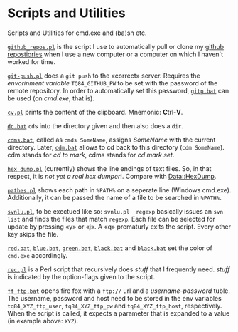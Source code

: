 # Scripts and Utilities


Scripts and Utilities for cmd.exe and (ba)sh etc.

[`github_repos.pl`](https://github.com/renenyffenegger/scripts-and-utilities/blob/master/github_repos.pl) is the script
I use to automatically pull or clone my [github repostiories](https://github.com/ReneNyffenegger?tab=repositories) when
I use a new computer or a computer on which I haven't worked for time.

[`git-push.pl`](https://github.com/renenyffenegger/scripts-and-utilities/blob/master/git-push.pl) does a `git push` to the «correct»
server. Requires the *envorinment variable* `TQ84_GITHUB_PW` to be set with the password of the remote repository. In order to
automatically set this password, [`gitp.bat`](https://github.com/renenyffenegger/scripts-and-utilities/blob/master/gitp.bat) can
be used (on *cmd.exe*, that is).

[`cv.pl`](https://github.com/renenyffenegger/scripts-and-utilities/blob/master/cv.pl) prints the content of the clipboard. Mnemonic: <b>C</b>trl-<b>V</b>.

[`dc.bat`](https://github.com/renenyffenegger/scripts-and-utilities/blob/master/dc.bat) `cd`s into the directory given and then also does a `dir`.

[`cdms.bat`](https://github.com/renenyffenegger/scripts-and-utilities/blob/master/cdms.bat), called as `cmds SomeName`, assigns *SomeName* with the current directory.
Later, [`cdm.bat`](https://github.com/renenyffenegger/scripts-and-utilities/blob/master/cdm.bat) allows to cd back to this directory (`cdm SomeName`).
cdm stands for *cd to mark*, cdms stands for *cd mark set*.

[`hex_dump.pl`](https://github.com/renenyffenegger/scripts-and-utilities/blob/master/hex_dump.pl) (currently) shows the line
endings of text files. So, in that respect, it is *not yet a real hex dumper*!. Compare with [Data::HexDump](https://github.com/ReneNyffenegger/PerlModules/tree/master/Data/HexDump).

[`pathes.pl`](https://github.com/ReneNyffenegger/scripts-and-utilities/blob/master/pathes.pl) shows each path in `%PATH%` on a seperate line (Windows cmd.exe). Additionally, it
can be passed the name of a file to be searched in `%PATH%`.

[`svnlu.pl`](https://github.com/ReneNyffenegger/scripts-and-utilities/blob/master/svnlu.pl), to be exectued like so: `svnlu.pl  regexp`  basically issues an `svn list` and finds the files that match `regexp`.
Each file can be selected for update by pressing «y» or «j». A «q» prematurly exits the script. Every
other key skips the file.

[`red.bat`](https://github.com/ReneNyffenegger/scripts-and-utilities/blob/master/red.bat), [`blue.bat`](https://github.com/ReneNyffenegger/scripts-and-utilities/blob/master/blue.bat),
[`green.bat`](https://github.com/ReneNyffenegger/scripts-and-utilities/blob/master/green.bat),
[`black.bat`](https://github.com/ReneNyffenegger/scripts-and-utilities/blob/master/black.bat) and
[`black.bat`](https://github.com/ReneNyffenegger/scripts-and-utilities/blob/master/black.bat) set the color of `cmd.exe` accordingly.

[`rec.pl`](https://github.com/ReneNyffenegger/scripts-and-utilities/blob/master/rec.pl) is a Perl script that recursively does <i>stuff</i> that I frequently need. <i>stuff</i> is
indicated by the option-flags given to the script.

[`ff_ftp.bat`](https://github.com/ReneNyffenegger/scripts-and-utilities/blob/master/ff_ftp.bat) opens fire fox with a `ftp://` url and a *username-password* tuble.
The username, password and host need to be stored in the env variables `tq84_XYZ_ftp_user`, `tq84_XYZ_ftp_pw` and `tq84_XYZ_ftp_host`, respectively. When the script
is called, it expects a parameter that is expanded to a value (in example above: `XYZ`).
